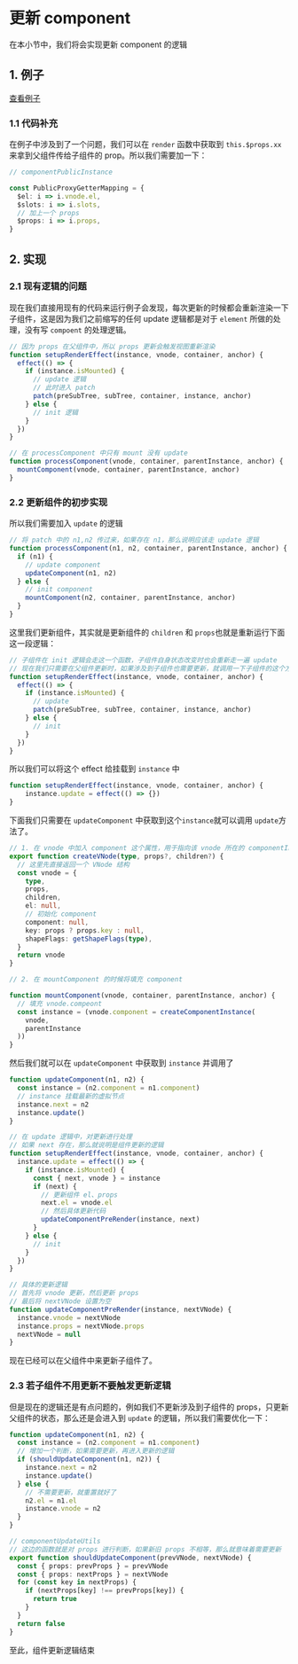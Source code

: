 # 更新 component

在本小节中，我们将会实现更新 component 的逻辑

## 1. 例子

[查看例子](https://github.com/zx-projects/mini-vue/tree/main/example/componentUpdate)

### 1.1 代码补充

在例子中涉及到了一个问题，我们可以在 `render` 函数中获取到 `this.$props.xx` 来拿到父组件传给子组件的 prop。所以我们需要加一下：

```ts
// componentPublicInstance 

const PublicProxyGetterMapping = {
  $el: i => i.vnode.el,
  $slots: i => i.slots,
  // 加上一个 props
  $props: i => i.props,
}
```

## 2. 实现

### 2.1 现有逻辑的问题

现在我们直接用现有的代码来运行例子会发现，每次更新的时候都会重新渲染一下子组件，这是因为我们之前缩写的任何 update 逻辑都是对于 `element` 所做的处理，没有写 `compoent` 的处理逻辑。

```ts
// 因为 props 在父组件中，所以 props 更新会触发视图重新渲染
function setupRenderEffect(instance, vnode, container, anchor) {
  effect(() => {
    if (instance.isMounted) {
      // update 逻辑
      // 此时进入 patch
      patch(preSubTree, subTree, container, instance, anchor)
    } else {
      // init 逻辑
    }
  })
}
```

```ts
// 在 processComponent 中只有 mount 没有 update
function processComponent(vnode, container, parentInstance, anchor) {
  mountComponent(vnode, container, parentInstance, anchor)
}
```

### 2.2 更新组件的初步实现

所以我们需要加入 `update` 的逻辑

```ts
// 将 patch 中的 n1,n2 传过来，如果存在 n1，那么说明应该走 update 逻辑
function processComponent(n1, n2, container, parentInstance, anchor) {
  if (n1) {
    // update component
    updateComponent(n1, n2)
  } else {
    // init component
    mountComponent(n2, container, parentInstance, anchor)
  }
}
```

这里我们更新组件，其实就是更新组件的 `children` 和 `props`也就是重新运行下面这一段逻辑：

```ts
// 子组件在 init 逻辑会走这一个函数，子组件自身状态改变时也会重新走一遍 update
// 现在我们只需要在父组件更新时，如果涉及到子组件也需要更新，就调用一下子组件的这个方法就可以了
function setupRenderEffect(instance, vnode, container, anchor) {
  effect(() => {
    if (instance.isMounted) {
      // update 
      patch(preSubTree, subTree, container, instance, anchor)
    } else {
      // init 
    }
  })
}
```

所以我们可以将这个 effect 给挂载到 `instance` 中

```ts
function setupRenderEffect(instance, vnode, container, anchor) {
    instance.update = effect(() => {})
}
```

下面我们只需要在 `updateComponent` 中获取到这个`instance`就可以调用 `update`方法了。

```ts
// 1. 在 vnode 中加入 component 这个属性，用于指向该 vnode 所在的 componentInstance
export function createVNode(type, props?, children?) {
  // 这里先直接返回一个 VNode 结构
  const vnode = {
    type,
    props,
    children,
    el: null,
    // 初始化 component
    component: null,
    key: props ? props.key : null,
    shapeFlags: getShapeFlags(type),
  }
  return vnode
}

// 2. 在 mountComponent 的时候将填充 component

function mountComponent(vnode, container, parentInstance, anchor) {
  // 填充 vnode.compeont
  const instance = (vnode.component = createComponentInstance(
    vnode,
    parentInstance
  ))
}
```

然后我们就可以在 `updateComponent` 中获取到 `instance` 并调用了

```ts
function updateComponent(n1, n2) {
  const instance = (n2.component = n1.component)
  // instance 挂载最新的虚拟节点
  instance.next = n2
  instance.update()
}
```

```ts
// 在 update 逻辑中，对更新进行处理
// 如果 next 存在，那么就说明是组件更新的逻辑
function setupRenderEffect(instance, vnode, container, anchor) {
  instance.update = effect(() => {
    if (instance.isMounted) {
      const { next, vnode } = instance
      if (next) {
        // 更新组件 el、props
        next.el = vnode.el
        // 然后具体更新代码
        updateComponentPreRender(instance, next)
      }
    } else {
      // init 
    }
  })
}

// 具体的更新逻辑
// 首先将 vnode 更新，然后更新 props
// 最后将 nextVNode 设置为空
function updateComponentPreRender(instance, nextVNode) {
  instance.vnode = nextVNode
  instance.props = nextVNode.props
  nextVNode = null
}
```

现在已经可以在父组件中来更新子组件了。

### 2.3 若子组件不用更新不要触发更新逻辑

但是现在的逻辑还是有点问题的，例如我们不更新涉及到子组件的 props，只更新父组件的状态，那么还是会进入到 `update` 的逻辑，所以我们需要优化一下：

```ts
function updateComponent(n1, n2) {
  const instance = (n2.component = n1.component)
  // 增加一个判断，如果需要更新，再进入更新的逻辑
  if (shouldUpdateComponent(n1, n2)) {
    instance.next = n2
    instance.update()
  } else {
    // 不需要更新，就重置就好了
    n2.el = n1.el
    instance.vnode = n2
  }
}
```

```ts
// componentUpdateUtils
// 这边的函数就是对 props 进行判断，如果新旧 props 不相等，那么就意味着需要更新
export function shouldUpdateComponent(prevVNode, nextVNode) {
  const { props: prevProps } = prevVNode
  const { props: nextProps } = nextVNode
  for (const key in nextProps) {
    if (nextProps[key] !== prevProps[key]) {
      return true
    }
  }
  return false
}
```

至此，组件更新逻辑结束